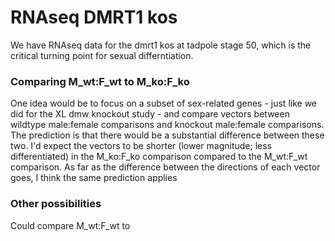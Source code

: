 # RNAseq DMRT1 kos

We have RNAseq data for the dmrt1 kos at tadpole stage 50, which is the critical turning point for sexual differntiation.  

### Comparing M_wt:F_wt to M_ko:F_ko
One idea would be to focus on a subset of sex-related genes - just like we did for the XL dmw knockout study - and compare vectors between wildtype male:female comparisons and knockout male:female comparisons. The prediction is that there would be a substantial difference between these two. I'd expect the vectors to be shorter (lower magnitude; less differentiated) in the M_ko:F_ko comparison compared to the M_wt:F_wt comparison. As far as the difference between the directions of each vector goes, I think the same prediction applies

### Other possibilities
Could compare M_wt:F_wt to 
